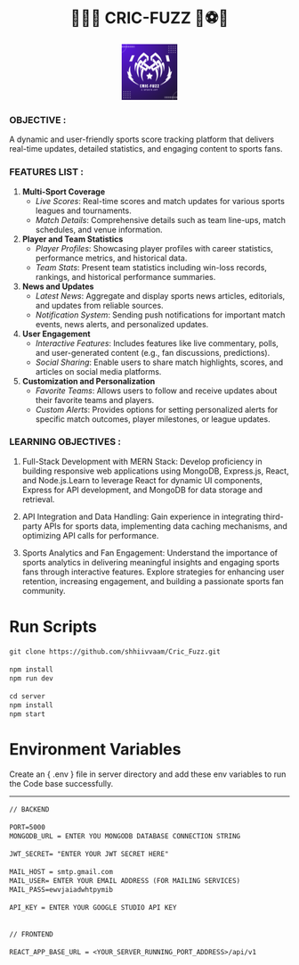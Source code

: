 <h1 align="center">🏀🏐🏑 CRIC-FUZZ 🏏⚽🏈</h1>

<div align="center"> <img src="https://github.com/Rakshit-CSE/Cric_Fuzz/blob/main/src/assets/Crix_Fuzz_Logo.png?raw=true" style="width:100px; height:100px;"></div>

### OBJECTIVE :

<p> A dynamic and user-friendly sports score tracking platform that delivers real-time updates, detailed statistics, and engaging content to sports fans. </p>

### FEATURES LIST :

1. **Multi-Sport Coverage**
   - _Live Scores_: Real-time scores and match updates for various sports leagues and tournaments.
   - _Match Details_: Comprehensive details such as team line-ups, match schedules, and venue information.
2. **Player and Team Statistics**
   - _Player Profiles_: Showcasing player profiles with career statistics, performance metrics, and historical data.
   - _Team Stats_: Present team statistics including win-loss records, rankings, and historical performance summaries.
3. **News and Updates**
   - _Latest News_: Aggregate and display sports news articles, editorials, and updates from reliable sources.
   - _Notification System_: Sending push notifications for important match events, news alerts, and personalized updates.
4. **User Engagement**
   - _Interactive Features_: Includes features like live commentary, polls, and user-generated content (e.g., fan discussions, predictions).
   - _Social Sharing_: Enable users to share match highlights, scores, and articles on social media platforms.
5. **Customization and Personalization**
   - _Favorite Teams_: Allows users to follow and receive updates about their favorite teams and players.
   - _Custom Alerts_: Provides options for setting personalized alerts for specific match outcomes, player milestones, or league updates.

### LEARNING OBJECTIVES :

1. Full-Stack Development with MERN Stack:
Develop proficiency in building responsive web applications using MongoDB, Express.js, React, and Node.js.Learn to leverage React for dynamic UI components, Express for API development, and MongoDB for data storage and retrieval.

2. API Integration and Data Handling:
Gain experience in integrating third-party APIs for sports data, implementing data caching mechanisms, and optimizing API calls for performance.

3. Sports Analytics and Fan Engagement:
Understand the importance of sports analytics in delivering meaningful insights and engaging sports fans through interactive features. Explore strategies for enhancing user retention, increasing engagement, and building a passionate sports fan community.


# Run Scripts

```Terminal
git clone https://github.com/shhiivvaam/Cric_Fuzz.git

npm install
npm run dev

cd server
npm install
npm start
```

# Environment Variables

  Create an { .env } file in server directory and add these env variables to run the Code base successfully.

---

```Terminal
// BACKEND

PORT=5000
MONGODB_URL = ENTER YOU MONGODB DATABASE CONNECTION STRING

JWT_SECRET= "ENTER YOUR JWT SECRET HERE"

MAIL_HOST = smtp.gmail.com
MAIL_USER= ENTER YOUR EMAIL ADDRESS (FOR MAILING SERVICES)
MAIL_PASS=ewvjaiadwhtpymib

API_KEY = ENTER YOUR GOOGLE STUDIO API KEY


// FRONTEND

REACT_APP_BASE_URL = <YOUR_SERVER_RUNNING_PORT_ADDRESS>/api/v1
```
